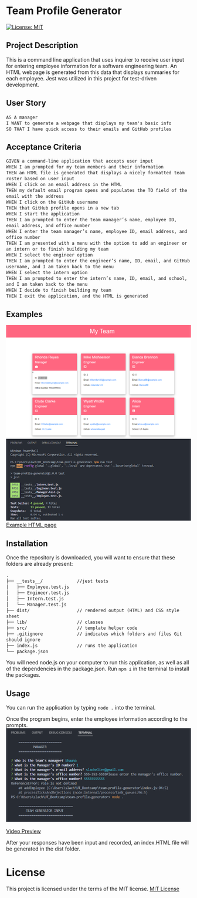 # Team Profile Generator
[![License: MIT](https://img.shields.io/badge/License-MIT-yellow.svg)](https://opensource.org/licenses/MIT)

## Project Description
This is a command line application that uses inquirer to receive user input for entering employee information for a software engineering team. An HTML webpage is generated from this data that displays summaries for each employee. Jest was utilized in this project for test-driven development.

## User Story
```
AS A manager
I WANT to generate a webpage that displays my team's basic info
SO THAT I have quick access to their emails and GitHub profiles
```

## Acceptance Criteria
```
GIVEN a command-line application that accepts user input
WHEN I am prompted for my team members and their information
THEN an HTML file is generated that displays a nicely formatted team roster based on user input
WHEN I click on an email address in the HTML
THEN my default email program opens and populates the TO field of the email with the address
WHEN I click on the GitHub username
THEN that GitHub profile opens in a new tab
WHEN I start the application
THEN I am prompted to enter the team manager’s name, employee ID, email address, and office number
WHEN I enter the team manager’s name, employee ID, email address, and office number
THEN I am presented with a menu with the option to add an engineer or an intern or to finish building my team
WHEN I select the engineer option
THEN I am prompted to enter the engineer’s name, ID, email, and GitHub username, and I am taken back to the menu
WHEN I select the intern option
THEN I am prompted to enter the intern’s name, ID, email, and school, and I am taken back to the menu
WHEN I decide to finish building my team
THEN I exit the application, and the HTML is generated
```

## Examples
![Example HTML page](./assets/images/examplePage.png)
![Successful Tests](./assets/images/successfulTests.png)
 [Example HTML page](./assets/example.html)

## Installation
Once the repository is downloaded, you will want to ensure that these folders are already present:
```
.
├── __tests__/             //jest tests
│   ├── Employee.test.js
│   ├── Engineer.test.js
│   ├── Intern.test.js
│   └── Manager.test.js
├── dist/                  // rendered output (HTML) and CSS style sheet      
├── lib/                   // classes
├── src/                   // template helper code 
├── .gitignore             // indicates which folders and files Git should ignore
├── index.js               // runs the application
└── package.json   
```
You will need node.js on your computer to run this application, as well as all of the dependencies in the package.json. Run `npm i` in the terminal to install the packages.

## Usage

You can run the application by typing `node .` into the terminal.

Once the program begins, enter the employee information according to the prompts.
![Example Prompt Input](./assets/images/inputExample.png)

[Video Preview](https://drive.google.com/file/d/171gJ3kSOBaPc1aPCLV4kW13Lm2QLxrU0/view)

After your responses have been input and recorded, an index.HTML file will be generated in the dist folder.

# License

This project is licensed under the terms of the MIT license.
[MIT License](https://opensource.org/licenses/MIT)
